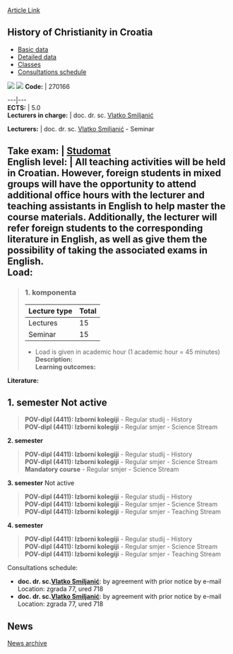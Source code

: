 [Article Link](https://www.fhs.hr/en/course/hocic_b)

## History of Christianity in Croatia
  * [Basic data](https://www.fhs.hr/en/course/hocic_b#v1id-523782_823225_1_0 "Basic data")
  * [Detailed data](https://www.fhs.hr/en/course/hocic_b#v1id-523782_823225_1_1 "Detailed data")
  * [Classes](https://www.fhs.hr/en/course/hocic_b#v1id-523782_823225_1_2 "Classes")
  * [Consultations schedule](https://www.fhs.hr/en/course/hocic_b#v1id-523782_823225_1_3 "Consultations schedule")


[![](https://www.fhs.hr/img/flags/gif/hr.gif)](https://www.fhs.hr/predmet/pkuh_b) [![](https://www.fhs.hr/img/flags/gif/gb.gif)](https://www.fhs.hr/en/course/hocic_b)
**Code:** |  270166  
  
---|---  
**ECTS:** |  5.0   
**Lecturers in charge:** |  doc. dr. sc. [Vlatko Smiljanić](https://www.fhs.hr/staff/vlatko.smiljanic)   
  
**Lecturers:** |  doc. dr. sc. [Vlatko Smiljanić](https://www.fhs.hr/djelatnik/vlatko.smiljanic) - Seminar  
  
**Take exam:** |  [Studomat](http://www.isvu.hr/studomat)  
**English level:** |  All teaching activities will be held in Croatian. However, foreign students in mixed groups will have the opportunity to attend additional office hours with the lecturer and teaching assistants in English to help master the course materials. Additionally, the lecturer will refer foreign students to the corresponding literature in English, as well as give them the possibility of taking the associated exams in English.   
**Load:**  
---  
> ### 1. komponenta
> | Lecture type | Total  
> ---|---  
> Lectures | 15  
> Seminar | 15  
> * Load is given in academic hour (1 academic hour = 45 minutes)   
**Description:**  
> **Learning outcomes:**  

  
**Literature:**  

  
**1. semester** Not active  
---  
> **POV-dipl (4411): Izborni kolegiji** - Regular studij - History  
>  **POV-dipl (4411): Izborni kolegiji** - Regular smjer - Science Stream  
>   
  
**2. semester**  
> **POV-dipl (4411): Izborni kolegiji** - Regular studij - History  
>  **POV-dipl (4411): Izborni kolegiji** - Regular smjer - Science Stream  
>  **Mandatory course** - Regular smjer - Science Stream  
>   
  
**3. semester** Not active  
> **POV-dipl (4411): Izborni kolegiji** - Regular studij - History  
>  **POV-dipl (4411): Izborni kolegiji** - Regular smjer - Science Stream  
>  **POV-dipl (4411): Izborni kolegiji** - Regular smjer - Teaching Stream  
>   
  
**4. semester**  
> **POV-dipl (4411): Izborni kolegiji** - Regular studij - History  
>  **POV-dipl (4411): Izborni kolegiji** - Regular smjer - Science Stream  
>  **POV-dipl (4411): Izborni kolegiji** - Regular smjer - Teaching Stream  
>   
Consultations schedule: 
  * **doc. dr. sc.[Vlatko Smiljanić](https://www.fhs.hr/staff/vlatko.smiljanic)**: 
by agreement with prior notice by e-mail
Location: zgrada 77, ured 718 
  * **doc. dr. sc.[Vlatko Smiljanić](https://www.fhs.hr/djelatnik/vlatko.smiljanic)**: 
by agreement with prior notice by e-mail
Location: zgrada 77, ured 718 


## News
[News archive](https://www.fhs.hr/en/course/hocic_b?@=21nc7#news_124838 "News archive")
